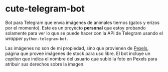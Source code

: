 # cute-telegram-bot

Bot para Telegram que envía imágenes de animales tiernos (gatos y erizos por el momento). Este es un proyecto **personal** que estoy probando solamente para ver lo que se puede hacer con la API de Telegram usando el *wrapper* ```python-telegram-bot```.

Las imágenes no son de mi propiedad, sino que provienen de [Pexels](https://www.pexels.com), página que provee imágenes de stock para uso libre. El bot incluye un *caption* que indica el nombre del usuario que subió la foto en Pexels para atribuir sus derechos sobre la imagen.

